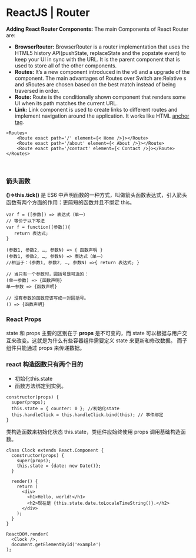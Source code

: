 # ReactJS | Router

**Adding React Router Components:** The main Components of React Router are:

- **BrowserRouter:** BrowserRouter is a router implementation that uses the HTML5 history API(pushState, replaceState and the popstate event) to keep your UI in sync with the URL. It is the parent component that is used to store all of the other components.
- **Routes:** It’s a new component introduced in the v6 and a upgrade of the component. The main advantages of Routes over Switch are:Relative s and sRoutes are chosen based on the best match instead of being traversed in order.
- **Route:** Route is the conditionally shown component that renders some UI when its path matches the current URL.
- **Link:** Link component is used to create links to different routes and implement navigation around the application. It works like HTML [anchor tag](https://www.geeksforgeeks.org/html-a-tag/).







```react
<Routes>
	<Route exact path='/' element={< Home />}></Route>
	<Route exact path='/about' element={< About />}></Route>
	<Route exact path='/contact' element={< Contact />}></Route>
</Routes>
```

​	





### 箭头函数

**()=>this.tick()** 是 ES6 中声明函数的一种方式，叫做箭头函数表达式，引入箭头函数有两个方面的作用：更简短的函数并且不绑定 this。

```
var f = ([参数]) => 表达式（单一）
// 等价于以下写法
var f = function([参数]){
   return 表达式;
}
```

```
(参数1, 参数2, …, 参数N) => { 函数声明 }
(参数1, 参数2, …, 参数N) => 表达式（单一）
//相当于：(参数1, 参数2, …, 参数N) =>{ return 表达式; }

// 当只有一个参数时，圆括号是可选的：
(单一参数) => {函数声明}
单一参数 => {函数声明}

// 没有参数的函数应该写成一对圆括号。
() => {函数声明}
```





### React Props

state 和 props 主要的区别在于 **props** 是不可变的，而 state 可以根据与用户交互来改变。这就是为什么有些容器组件需要定义 state 来更新和修改数据。 而子组件只能通过 props 来传递数据。







### react 构造函数只有两个目的

- 初始化this.state
- 函数方法绑定到实例。

```text
constructor(props) {
  super(props);
  this.state = { counter: 0 }; //初始化state
  this.handleClick = this.handleClick.bind(this); // 事件绑定
}
```

类构造函数来初始化状态 this.state，类组件应始终使用 props 调用基础构造函数。

```react
class Clock extends React.Component {
  constructor(props) {
    super(props);
    this.state = {date: new Date()};
  }
 
  render() {
    return (
      <div>
        <h1>Hello, world!</h1>
        <h2>现在是 {this.state.date.toLocaleTimeString()}.</h2>
      </div>
    );
  }
}
 
ReactDOM.render(
  <Clock />,
  document.getElementById('example')
);
```

